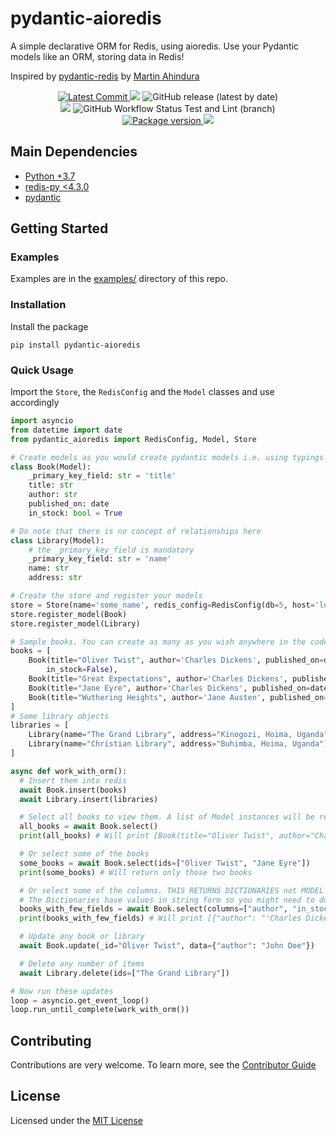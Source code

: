 # pydantic-aioredis

A simple declarative ORM for Redis, using aioredis. Use your Pydantic
models like an ORM, storing data in Redis!

Inspired by
[pydantic-redis](https://github.com/sopherapps/pydantic-redis) by
[Martin Ahindura](https://github.com/Tinitto)

<p align="center">
    <a href="https://github.com/andrewthetechie/pydantic-aioredis" target="_blank">
        <img src="https://img.shields.io/github/last-commit/andrewthetechie/pydantic-aioredis" alt="Latest Commit">
    </a>
    <img src="https://img.shields.io/badge/license-MIT-green">
    <img alt="GitHub release (latest by date)" src="https://img.shields.io/github/v/release/andrewthetechie/pydantic-aioredis?label=Latest%20Release">
    <br />
    <a href="https://github.com/andrewthetechie/pydantic-aioredis/issues"><img src="https://img.shields.io/github/issues/andrewthetechie/pydantic-aioredis" /></a>
    <img alt="GitHub Workflow Status Test and Lint (branch)" src="https://img.shields.io/github/workflow/status/andrewthetechie/pydantic-aioredis/Tests/main?label=Tests">
    <br />
    <a href="https://pypi.org/project/pydantic-aioredis" target="_blank">
        <img src="https://img.shields.io/pypi/v/pydantic-aioredis" alt="Package version">
    </a>
    <img src="https://img.shields.io/pypi/pyversions/pydantic-aioredis">
</p>

## Main Dependencies

- [Python +3.7](https://www.python.org)
- [redis-py <4.3.0](https://github.com/redis/redis-py)
- [pydantic](https://github.com/samuelcolvin/pydantic/)

## Getting Started

### Examples

Examples are in the [examples/](./examples) directory of this repo.

### Installation

Install the package

    pip install pydantic-aioredis

### Quick Usage

Import the `Store`, the `RedisConfig` and the `Model` classes and use accordingly

```python
import asyncio
from datetime import date
from pydantic_aioredis import RedisConfig, Model, Store

# Create models as you would create pydantic models i.e. using typings
class Book(Model):
    _primary_key_field: str = 'title'
    title: str
    author: str
    published_on: date
    in_stock: bool = True

# Do note that there is no concept of relationships here
class Library(Model):
    # the _primary_key_field is mandatory
    _primary_key_field: str = 'name'
    name: str
    address: str

# Create the store and register your models
store = Store(name='some_name', redis_config=RedisConfig(db=5, host='localhost', port=6379),life_span_in_seconds=3600)
store.register_model(Book)
store.register_model(Library)

# Sample books. You can create as many as you wish anywhere in the code
books = [
    Book(title="Oliver Twist", author='Charles Dickens', published_on=date(year=1215, month=4, day=4),
        in_stock=False),
    Book(title="Great Expectations", author='Charles Dickens', published_on=date(year=1220, month=4, day=4)),
    Book(title="Jane Eyre", author='Charles Dickens', published_on=date(year=1225, month=6, day=4), in_stock=False),
    Book(title="Wuthering Heights", author='Jane Austen', published_on=date(year=1600, month=4, day=4)),
]
# Some library objects
libraries = [
    Library(name="The Grand Library", address="Kinogozi, Hoima, Uganda"),
    Library(name="Christian Library", address="Buhimba, Hoima, Uganda")
]

async def work_with_orm():
  # Insert them into redis
  await Book.insert(books)
  await Library.insert(libraries)

  # Select all books to view them. A list of Model instances will be returned
  all_books = await Book.select()
  print(all_books) # Will print [Book(title="Oliver Twist", author="Charles Dickens", published_on=date(year=1215, month=4, day=4), in_stock=False), Book(...]

  # Or select some of the books
  some_books = await Book.select(ids=["Oliver Twist", "Jane Eyre"])
  print(some_books) # Will return only those two books

  # Or select some of the columns. THIS RETURNS DICTIONARIES not MODEL Instances
  # The Dictionaries have values in string form so you might need to do some extra work
  books_with_few_fields = await Book.select(columns=["author", "in_stock"])
  print(books_with_few_fields) # Will print [{"author": "'Charles Dickens", "in_stock": "True"},...]

  # Update any book or library
  await Book.update(_id="Oliver Twist", data={"author": "John Doe"})

  # Delete any number of items
  await Library.delete(ids=["The Grand Library"])

# Now run these updates
loop = asyncio.get_event_loop()
loop.run_until_complete(work_with_orm())
```

## Contributing

Contributions are very welcome.
To learn more, see the [Contributor Guide](./CONTRIBUTING.rst)

## License

Licensed under the [MIT License](./LICENSE)
